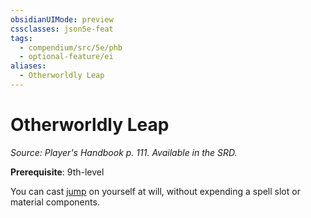 ```yaml
---
obsidianUIMode: preview
cssclasses: json5e-feat
tags:
  - compendium/src/5e/phb
  - optional-feature/ei
aliases:
  - Otherworldly Leap
---
```

# Otherworldly Leap
*Source: Player's Handbook p. 111. Available in the SRD.*  

**Prerequisite**: 9th-level

You can cast [jump](2-Mechanics/CLI/spells/jump.md) on yourself at will, without expending a spell slot or material components.